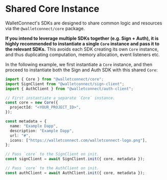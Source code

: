 # Shared Core Instance

WalletConnect's SDKs are designed to share common logic and resources via the `@walletconnect/core` package.

**If you intend to leverage multiple SDKs together (e.g. Sign + Auth), it is highly recommended to instantiate
a single `Core` instance and pass it to the relevant SDKs.** This avoids each SDK creating its own `Core` instance,
and thus duplicating computation, memory allocation, event listeners etc.

In the following example, we first instantiate a `Core` instance, and then proceed to instantiate both the Sign
and Auth SDK with this shared `Core`:

```ts
import { Core } from "@walletconnect/core";
import SignClient from "@walletconnect/sign-client";
import { AuthClient } from "@walletconnect/auth-client";

// First instantiate a separate `Core` instance.
const core = new Core({
  projectId: "<YOUR_PROJECT_ID>",
});

const metadata = {
  name: "Example Dapp",
  description: "Example Dapp",
  url: "#",
  icons: ["https://walletconnect.com/walletconnect-logo.png"],
};

// Pass `core` to the SignClient on init.
const signClient = await SignClient.init({ core, metadata });

// Pass `core` to the AuthClient on init.
const authClient = await AuthClient.init({ core, metadata });
```
